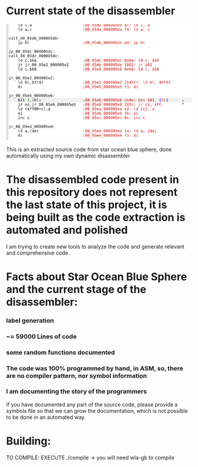 # Current state of the disassembler
![](asm.jpg)

This is an extracted source code from star ocean blue sphere, done automatically using my own dynamic disassembler

# The disassembled code present in this repository does not represent the last state of this project, it is being built as the code extraction is automated and polished

I am trying to create new tools to analyze the code and generate relevant and comprehensive code.

# Facts about Star Ocean Blue Sphere and the current stage of the disassembler:
### label generation
### ~= 59000 Lines of code
### some random functions documented
### The code was 100% programmed by hand, in ASM, so, there are no compiler pattern, nor symbol information
### I am documenting the story of the programmers

If you have documented any part of the source code, please provide a symbols file so that we can grow the documentation, which is not possible to be done in an automated way.

# Building:
TO COMPILE: EXECUTE ./compile -> you will need wla-gb to compile




